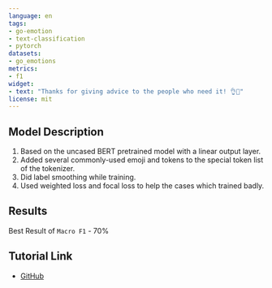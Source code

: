 ```yaml
---
language: en
tags:
- go-emotion
- text-classification
- pytorch
datasets:
- go_emotions
metrics:
- f1
widget:
- text: "Thanks for giving advice to the people who need it! 👌🙏"
license: mit
---
```


## Model Description
1. Based on the uncased BERT pretrained model with a linear output layer.
2. Added several commonly-used emoji and tokens to the special token list of the tokenizer.
3. Did label smoothing while training.
4. Used weighted loss and focal loss to help the cases which trained badly.

## Results
Best Result of `Macro F1` - 70%

## Tutorial Link
- [GitHub](https://github.com/justin871030/GoEmotions)